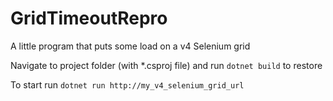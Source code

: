 # GridTimeoutRepro
A little program that puts some load on a v4 Selenium grid

Navigate to project folder (with *.csproj file) and run `dotnet build` to restore

To start run `dotnet run http://my_v4_selenium_grid_url`
